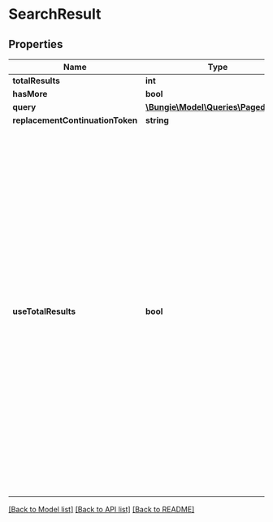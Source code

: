 # SearchResult

## Properties
Name | Type | Description | Notes
------------ | ------------- | ------------- | -------------
**totalResults** | **int** |  | [optional] 
**hasMore** | **bool** |  | [optional] 
**query** | [**\Bungie\Model\Queries\PagedQuery**](PagedQuery.md) |  | [optional] 
**replacementContinuationToken** | **string** |  | [optional] 
**useTotalResults** | **bool** | If useTotalResults is true, then totalResults represents an accurate count.  If False, it does not, and may be estimated/only the size of the current page.  Either way, you should probably always only trust hasMore.  This is a long-held historical throwback to when we used to do paging with known total results. Those queries toasted our database, and we were left to hastily alter our endpoints and create backward- compatible shims, of which useTotalResults is one. | [optional] 

[[Back to Model list]](../README.md#documentation-for-models) [[Back to API list]](../README.md#documentation-for-api-endpoints) [[Back to README]](../README.md)


